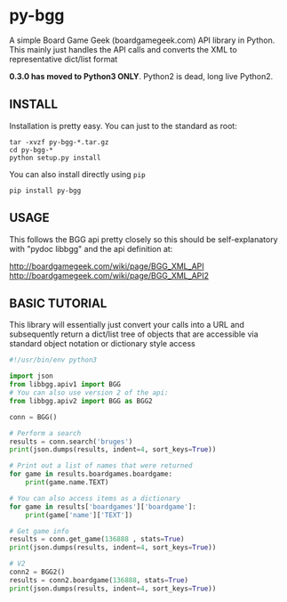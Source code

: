 # py-bgg #

A simple Board Game Geek (boardgamegeek.com) API library in Python.  
This mainly just handles the API calls and converts the XML to 
representative dict/list format

**0.3.0 has moved to Python3 ONLY**.  Python2 is dead, long live Python2.

## INSTALL ##

Installation is pretty easy.  You can just to the standard as root:

    tar -xvzf py-bgg-*.tar.gz
    cd py-bgg-*
    python setup.py install

You can also install directly using `pip`
    
    pip install py-bgg

## USAGE ##

This follows the BGG api pretty closely so this should be self-explanatory
with "pydoc libbgg" and the api definition at:

http://boardgamegeek.com/wiki/page/BGG_XML_API  
http://boardgamegeek.com/wiki/page/BGG_XML_API2

## BASIC TUTORIAL ##

This library will essentially just convert your calls into a URL and
subsequently return a dict/list tree of objects that are accessible via
standard object notation or dictionary style access

```python
#!/usr/bin/env python3

import json
from libbgg.apiv1 import BGG
# You can also use version 2 of the api:
from libbgg.apiv2 import BGG as BGG2

conn = BGG()

# Perform a search
results = conn.search('bruges')
print(json.dumps(results, indent=4, sort_keys=True))

# Print out a list of names that were returned
for game in results.boardgames.boardgame:
    print(game.name.TEXT)

# You can also access items as a dictionary
for game in results['boardgames']['boardgame']:
    print(game['name']['TEXT'])

# Get game info
results = conn.get_game(136888 , stats=True)
print(json.dumps(results, indent=4, sort_keys=True))

# V2
conn2 = BGG2()
results = conn2.boardgame(136888, stats=True)
print(json.dumps(results, indent=4, sort_keys=True))
```

